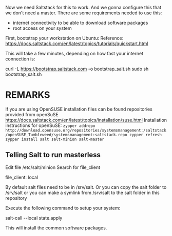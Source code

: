 Now we need Saltstack for this to work.
And we gonna configure this that we don't need a master.
There are some requirements needed to use this:
- internet connectivity to be able to download software packages
- root access on your system

First, bootstrap your workstation on Ubuntu:
Reference: https://docs.saltstack.com/en/latest/topics/tutorials/quickstart.html

This will take a few minutes, depending on how fast your internet connection is:

curl -L https://bootstrap.saltstack.com -o bootstrap_salt.sh
sudo sh bootstrap_salt.sh

# REMARKS
If you are using OpenSUSE installation files can be found repositories provided from openSuSE
https://docs.saltstack.com/en/latest/topics/installation/suse.html
Installation instructions for openSuSE:
`
zypper addrepo http://download.opensuse.org/repositories/systemsmanagement:/saltstack/openSUSE_Tumbleweed/systemsmanagement:saltstack.repo
zypper refresh
zypper install salt salt-minion salt-master
`

Telling Salt to run masterless
---
Edit file /etc/salt/minion
Search for file_client

file_client: local

By default salt files need to be in /srv/salt. 
Or you can copy the salt folder to /srv/salt or you can make a symlink from /srv/salt to the salt folder in this repository

Execute the following command to setup your system:

salt-call --local state.apply

This will install the common software packages.


